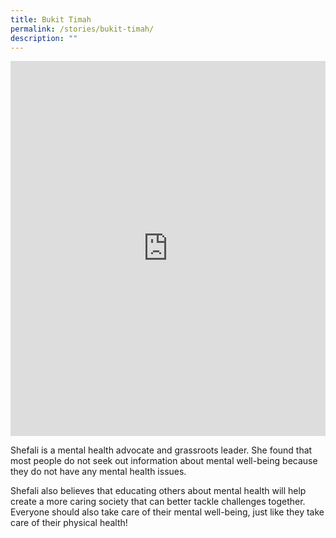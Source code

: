 ```yaml
---
title: Bukit Timah
permalink: /stories/bukit-timah/
description: ""
---
```

<iframe allowfullscreen="" allow="accelerometer; autoplay; clipboard-write; encrypted-media; gyroscope; picture-in-picture; web-share" frameborder="0" title="YouTube video player" src="https://www.youtube.com/embed/0-JJRdoqPQs" height="600" width="100%"></iframe>

Shefali is a mental health advocate and grassroots leader. She found that most people do not seek out information about mental well-being because they do not have any mental health issues. 

Shefali also   believes that educating others about mental health will help create a more caring society that can better  tackle challenges together.  Everyone should also take care of their mental well-being, just like they take care of their physical health!